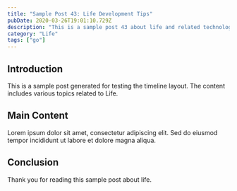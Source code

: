 ```yaml
---
title: "Sample Post 43: Life Development Tips"
pubDate: 2020-03-26T19:01:10.729Z
description: "This is a sample post 43 about life and related technologies. Learn about best practices and modern development techniques."
category: "Life"
tags: ["go"]
---
```


## Introduction

This is a sample post generated for testing the timeline layout. The content includes various topics related to Life.

## Main Content

Lorem ipsum dolor sit amet, consectetur adipiscing elit. Sed do eiusmod tempor incididunt ut labore et dolore magna aliqua.

## Conclusion

Thank you for reading this sample post about life.
